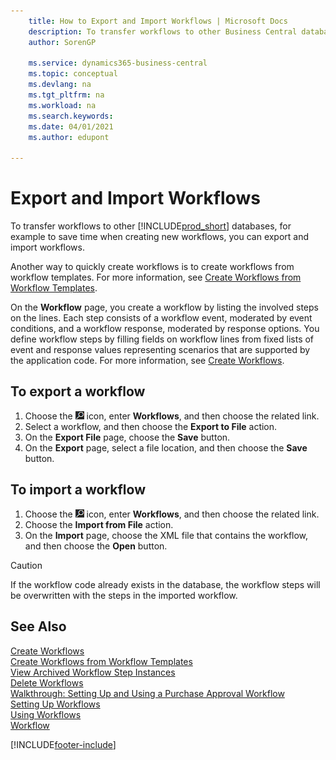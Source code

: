```yaml
---
    title: How to Export and Import Workflows | Microsoft Docs
    description: To transfer workflows to other Business Central databases, for example to save time when creating new workflows, you can export and import workflows.
    author: SorenGP

    ms.service: dynamics365-business-central
    ms.topic: conceptual
    ms.devlang: na
    ms.tgt_pltfrm: na
    ms.workload: na
    ms.search.keywords:
    ms.date: 04/01/2021
    ms.author: edupont

---
```

# Export and Import Workflows
To transfer workflows to other [!INCLUDE[prod_short](includes/prod_short.md)] databases, for example to save time when creating new workflows, you can export and import workflows.  

 Another way to quickly create workflows is to create workflows from workflow templates. For more information, see [Create Workflows from Workflow Templates](across-how-to-create-workflows-from-workflow-templates.md).  

 On the **Workflow** page, you create a workflow by listing the involved steps on the lines. Each step consists of a workflow event, moderated by event conditions, and a workflow response, moderated by response options. You define workflow steps by filling fields on workflow lines from fixed lists of event and response values representing scenarios that are supported by the application code. For more information, see [Create Workflows](across-how-to-create-workflows.md).  

## To export a workflow  
1.  Choose the ![Lightbulb that opens the Tell Me feature](media/ui-search/search_small.png "Tell me what you want to do") icon, enter **Workflows**, and then choose the related link.  
2.  Select a workflow, and then choose the **Export to File** action.  
3.  On the **Export File** page, choose the **Save** button.  
4.  On the **Export** page, select a file location, and then choose the **Save** button.  

## To import a workflow  
1.  Choose the ![Lightbulb that opens the Tell Me feature](media/ui-search/search_small.png "Tell me what you want to do") icon, enter **Workflows**, and then choose the related link.  
2.  Choose the **Import from File** action.  
3.  On the **Import** page, choose the XML file that contains the workflow, and then choose the **Open** button.  

> [!CAUTION]  
>  If the workflow code already exists in the database, the workflow steps will be overwritten with the steps in the imported workflow.  

## See Also  
 [Create Workflows](across-how-to-create-workflows.md)   
 [Create Workflows from Workflow Templates](across-how-to-create-workflows-from-workflow-templates.md)   
 [View Archived Workflow Step Instances](across-how-to-view-archived-workflow-step-instances.md)   
 [Delete Workflows](across-how-to-delete-workflows.md)   
 [Walkthrough: Setting Up and Using a Purchase Approval Workflow](walkthrough-setting-up-and-using-a-purchase-approval-workflow.md)   
 [Setting Up Workflows](across-set-up-workflows.md)   
 [Using Workflows](across-use-workflows.md)   
 [Workflow](across-workflow.md)   


[!INCLUDE[footer-include](includes/footer-banner.md)]